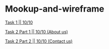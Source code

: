 # Mookup-and-wireframe
[Task 1 || 10/10](https://miro.com/app/board/uXjVPPXR50c=/?share_link_id=607899480205)


[Task 2 Part 1 || 10/10 (About us) ](https://miro.com/app/board/uXjVPPeoAqM=/?share_link_id=462950511)

[Task 2 Part 2 || 10/10 (Contact us) ](https://miro.com/app/board/uXjVPOjpTCY=/?share_link_id=604908282379)
